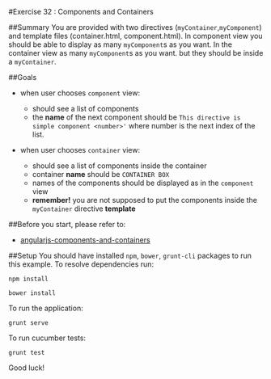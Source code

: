 #Exercise 32 : Components and Containers

##Summary
You are provided with two directives (`myContainer`,`myComponent`) and template files (container.html, component.html).  In component view you should be able to display as many `myComponent`s as you want. In the container view as many `myComponent`s as you want.
 but they should be inside a `myContainer`.

##Goals

* when user chooses `component` view:

    * should see a list of components
	* the **name** of the next component should be `This directive is simple component <number>'` where number is the next index of the list.

* when user chooses `container` view:

	* should see a list of components inside the container
	* container **name** should be `CONTAINER BOX`
	* names of the components should be displayed as in the `component` view
    * **remember!** you are not supposed to put the components inside the `myContainer` directive **template**
      
##Before you start, please refer to:
* [angularjs-components-and-containers](https://egghead.io/lessons/angularjs-components-and-containers)

##Setup
 You should have installed `npm`, `bower`, `grunt-cli`  packages to run this example. To resolve dependencies run:

```
npm install
```

```
bower install
```

To run the application:

```
grunt serve
```

To run cucumber tests:

```
grunt test
```

Good luck!
